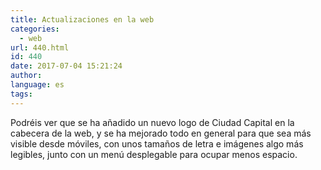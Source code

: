```yaml
---
title: Actualizaciones en la web
categories:
  - web
url: 440.html
id: 440
date: 2017-07-04 15:21:24
author:
language: es
tags:
---
```


Podréis ver que se ha añadido un nuevo logo de Ciudad Capital en la cabecera de la web, y se ha mejorado todo en general para que sea más visible desde móviles, con unos tamaños de letra e imágenes algo más legibles, junto con un menú desplegable para ocupar menos espacio.